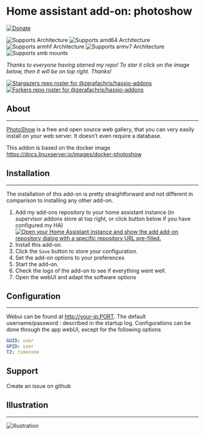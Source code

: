 # Home assistant add-on: photoshow

[![Donate][donation-badge]](https://www.buymeacoffee.com/zerafachris)

[donation-badge]: https://img.shields.io/badge/Buy%20me%20a%20coffee-%23d32f2f?logo=buy-me-a-coffee&style=flat&logoColor=white

![Supports 
 Architecture][aarch64-shield] ![Supports amd64 Architecture][amd64-shield] ![Supports armhf Architecture][armhf-shield] ![Supports armv7 Architecture][armv7-shield]
![Supports smb mounts][smb-shield]

_Thanks to everyone having starred my repo! To star it click on the image below, then it will be on top right. Thanks!_

[![Stargazers repo roster for @zerafachris/hassio-addons](https://reporoster.com/stars/zerafachris/hassio-addons)](https://github.com/zerafachris/hassio-addons/stargazers)
[![Forkers repo roster for @zerafachris/hassio-addons](https://reporoster.com/forks/zerafachris/hassio-addons)](https://github.com/zerafachris/hassio-addons/network/members)

## About

---

[PhotoShow](https://github.com/thibaud-rohmer/PhotoShow) is a free and open source web gallery, that you can very easily install on your web server. It doesn't even require a database.

This addon is based on the docker image https://docs.linuxserver.io/images/docker-photoshow

## Installation

---

The installation of this add-on is pretty straightforward and not different in comparison to installing any other add-on.

1. Add my add-ons repository to your home assistant instance (in supervisor addons store at top right, or click button below if you have configured my HA)
   [![Open your Home Assistant instance and show the add add-on repository dialog with a specific repository URL pre-filled.](https://my.home-assistant.io/badges/supervisor_add_addon_repository.svg)](https://my.home-assistant.io/redirect/supervisor_add_addon_repository/?repository_url=https%3A%2F%2Fgithub.com%2Fzerafachris%2Fhassio-addons)
1. Install this add-on.
1. Click the `Save` button to store your configuration.
1. Set the add-on options to your preferences
1. Start the add-on.
1. Check the logs of the add-on to see if everything went well.
1. Open the webUI and adapt the software options

## Configuration

---

Webui can be found at <http://your-ip:PORT>.
The default username/password : described in the startup log.
Configurations can be done through the app webUI, except for the following options

```yaml
GUID: user
GPID: user
TZ: timezone
```

## Support

Create an issue on github

## Illustration

---

![illustration](https://github.com/thibaud-rohmer/PhotoShow/blob/master/user/themes/Vendredi/PhotoShow-Vendredi-theme.jpg?raw=true)

[repository]: https://github.com/zerafachris/hassio-addons
[smb-shield]: https://img.shields.io/badge/smb-yes-green.svg
[aarch64-shield]: https://img.shields.io/badge/aarch64-yes-green.svg
[amd64-shield]: https://img.shields.io/badge/amd64-yes-green.svg
[armhf-shield]: https://img.shields.io/badge/armhf-yes-green.svg
[armv7-shield]: https://img.shields.io/badge/armv7-yes-green.svg

